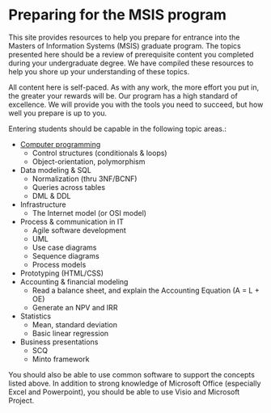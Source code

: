 # Preparing for the MSIS program

This site provides resources to help you prepare for entrance into the Masters of Information Systems (MSIS) graduate program. The topics presented here should be a review of prerequisite content you completed during your undergraduate degree. We have compiled these resources to help you shore up your understanding of these topics.

All content here is self-paced. As with any work, the more effort you put in, the greater your rewards will be. Our program has a high standard of excellence. We will provide you with the tools you need to succeed, but how well you prepare is up to you.

Entering students should be capable in the following topic areas.:

* [Computer programming](programming/)
    - Control structures (conditionals & loops)
    - Object-orientation, polymorphism
* Data modeling & SQL
    - Normalization (thru 3NF/BCNF)
    - Queries across tables
    - DML & DDL
* Infrastructure
    - The Internet model (or OSI model)
* Process & communication in IT
    - Agile software development
    - UML
    - Use case diagrams
    - Sequence diagrams
    - Process models
* Prototyping (HTML/CSS)
* Accounting & financial modeling
    - Read a balance sheet, and explain the Accounting Equation (A = L + OE)
    - Generate an NPV and IRR
* Statistics
    - Mean, standard deviation
    - Basic linear regression
* Business presentations
    - SCQ
    - Minto framework

You should also be able to use common software to support the concepts listed above. In addition to strong knowledge of Microsoft Office (especially Excel and Powerpoint), you should be able to use Visio and Microsoft Project.
